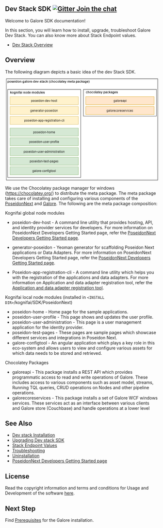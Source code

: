 

## Dev Stack SDK [![Gitter Join the chat](https://badges.gitter.im/Join%20Chat.svg)](https://gitter.im/kognifai/Lobby)

Welcome to Galore SDK documentation!

In this section, you will learn how to install, upgrade, troubleshoot Galore Dev Stack. You can also know  more about  Stack Endpoint values.

- [Dev Stack Overview](#Overview)


## Overview

The following diagram depicts a basic idea of the dev Stack SDK.

![](.%20Images/Dev%20stack%20SDK%20overview.png)

We use the Chocolatey package manager for windows (https://chocolatey.org/) to distribute the meta package. The meta package takes care of installing and configuring various components of the [PoseidonNext](https://github.com/kognifai/PoseidonNext-Framework) and [Galore](https://github.com/kognifai/Galore).  The following are the meta package composition:

Kognifai global node modules
-	poseidon-dev-host - A command line utility that provides hosting, API, and identity provider services for developers. For more information on PoseidonNext Developers Getting Started page, refer the [PoseidonNext Developers Getting Started page](https://github.com/kognifai/PoseidonNext-Framework/blob/master/Developers-Getting-Started.md).

-	generator-poseidon -  Yeoman generator for scaffolding Poseidon Next applications or Data Adapters.  For more information on PoseidonNext Developers Getting Started page, refer the [PoseidonNext Developers Getting Started page](https://github.com/kognifai/PoseidonNext-Framework/blob/master/Developers-Getting-Started.md).
-	Poseidon-app-registration-cli - A command line utility which helps you with the registration of the applications and data adapters. For more information on Application and data adapter registration tool, refer the [Application and data adapter registration tool](https://github.com/kognifai/PoseidonNext-Framework/blob/master/PoseidonNext-documentation/Guides/CLI-tool-for-registering-apps-and-data-adapters.md).

Kognifai local node modules (installed in ```<INSTALL DIR>```/kognifai/SDK/PoseidonNext)
- poseidon-home - Home page for the sample applications.
- poseidon-user-profile - This page shows and updates the user profile.
- poseidon-user-administration - This page is a user management application for the identity provider. 
- poseidon-test-pages - These pages are sample pages which showcase different services and integrations in Poseidon Next.
- galore-configtool - An angular application which plays a key role in this eco-system and allows users to view and configure various assets for which data needs to be stored and retrieved. 

Chocolatey Packages
- galoreapi - This package installs a REST API which provides programmatic access to read and write operations of Galore. These includes access to various components such as asset model, streams, 
Running TQL queries, CRUD operations on Nodes and other pipeline operations.
- galorecoreservices - This package installs a set of Galore WCF windows services. These services act as an interface between various clients and Galore store (Couchbase) and handle operations at a lower level


## See Also
- [Dev stack Installation](Installation.md)
- [Upgrading Dev stack SDK](Upgrading%20Dev%20stack.md)
- [Stack Endpoint Values](Stack%20Endpoint%20Values.md)
- [Troubleshooting](Troubleshooting.md)
- [Uninstallation](Uninstallation.md)
- [PoseidonNext Developers Getting Started page](https://github.com/kognifai/PoseidonNext-Framework#developers-getting-started-page)

## License
Read the copyright information and terms and conditions for Usage and Development of the software [here](https://github.com/kognifai/Kognifai/blob/master/License.md#copyright--year-kongsberg-digital-as).

## Next Step

Find [Prerequisites](Prerequisites.md) for the Galore installation.
